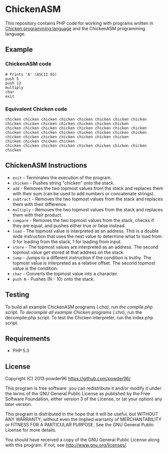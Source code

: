 # ChickenASM

This repository contains PHP code for working with programs written in [Chicken programming language](http://torso.me/chicken) and the ChickenASM programming language.

## Example
### ChickenASM code
```
# Prints 'A' (ASCII 65)
push 5
push 13
multiply
char
exit
```
### Equivalent Chicken code
```
chicken chicken chicken chicken chicken chicken chicken chicken chicken chicken chicken chicken chicken chicken chicken
chicken chicken chicken chicken chicken chicken chicken chicken chicken chicken chicken chicken chicken chicken chicken chicken chicken chicken chicken chicken chicken chicken chicken
chicken chicken chicken chicken
chicken chicken chicken chicken chicken chicken chicken chicken chicken

```

## ChickenASM Instructions
 * `exit` - Terminates the execution of the program.
 * `chicken` - Pushes string "chicken" onto the stack.
 * `add` - Removes the two topmost values from the stack and replaces them with their sum (can be used to add numbers or concatenate strings).
 * `subtract` - Removes the two topmost values from the stack and replaces them with their difference.
 * `multiply` - Removes the two topmost values from the stack and replaces them with their product.
 * `compare` - Removes the two topmost values from the stack, checks if they are equal, and pushes either true or false instead.
 * `load` - The topmost value is interpreted as an address. This is a double wide instruction that uses the next value to determine what to load from: 0 for loading from the stack, 1 for loading from input.
 * `store` - The topmost values are interpreted as an address. The second topmost value get stored at that address on the stack.
 * `jump` - Jumps to a different instruction if the condition is truthy. The topmost value is interpreted as a relative offset. The second topmost value is the condition.
 * `char` - Converts the topmost value into a character.
 * `push N` - Pushes (N - 10) onto the stack.

## Testing
To build all example ChickenASM programs (*.cha), run the compile.php script. To decompile all example Chicken programs (*.chn), run the decompile.php script. To test the Chicken interpreter, run the index.php script.

## Requirements
* PHP 5.3

## License

Copyright (C) 2013 powder96 <https://github.com/powder96/>

This program is free software: you can redistribute it and/or modify
it under the terms of the GNU General Public License as published by
the Free Software Foundation, either version 3 of the License, or
(at your option) any later version.

This program is distributed in the hope that it will be useful,
but WITHOUT ANY WARRANTY; without even the implied warranty of
MERCHANTABILITY or FITNESS FOR A PARTICULAR PURPOSE.  See the
GNU General Public License for more details.

You should have received a copy of the GNU General Public License
along with this program.  If not, see <http://www.gnu.org/licenses/>.